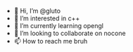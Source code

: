 - 👋 Hi, I’m @gluto
- 👀 I’m interested in c++
- 🌱 I’m currently learning opengl
- 💞️ I’m looking to collaborate on nocone
- 📫 How to reach me bruh

<!---
hackferances1/hackferances1 is a ✨ special ✨ repository because its `README.md` (this file) appears on your GitHub profile.
You can click the Preview link to take a look at your changes.
--->
